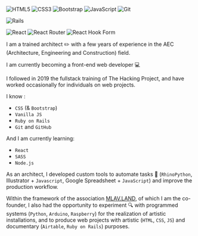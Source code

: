 ![HTML5](https://img.shields.io/badge/html5-%23E34F26.svg?style=for-the-badge&logo=html5&logoColor=white)
![CSS3](https://img.shields.io/badge/css3-%231572B6.svg?style=for-the-badge&logo=css3&logoColor=white)
![Bootstrap](https://img.shields.io/badge/bootstrap-%23563D7C.svg?style=for-the-badge&logo=bootstrap&logoColor=white)
![JavaScript](https://img.shields.io/badge/javascript-%23323330.svg?style=for-the-badge&logo=javascript&logoColor=%23F7DF1E)
![Git](https://img.shields.io/badge/git-%23F05033.svg?style=for-the-badge&logo=git&logoColor=white)

![Rails](https://img.shields.io/badge/rails-%23CC0000.svg?style=for-the-badge&logo=ruby-on-rails&logoColor=white)

![React](https://img.shields.io/badge/react-%2320232a.svg?style=for-the-badge&logo=react&logoColor=%2361DAFB)
![React Router](https://img.shields.io/badge/React_Router-CA4245?style=for-the-badge&logo=react-router&logoColor=white)
![React Hook Form](https://img.shields.io/badge/React%20Hook%20Form-%23EC5990.svg?style=for-the-badge&logo=reacthookform&logoColor=white)

I am a trained architect ✏️ with a few years of experience in the AEC (Architecture, Engineering and Construction) field.

I am currently becoming a front-end web developer 💻 

I followed in 2019 the fullstack training of The Hacking Project, and have worked occasionally for individuals on web projects.

I know :


- `CSS` (& `Bootstrap`)
- `Vanilla JS`
- `Ruby on Rails`
- `Git` and `GitHub`

And I am currently learning:
- `React`
- `SASS`
- `Node.js`

As an architect, I developed custom tools to automate tasks 🚀 (`RhinoPython`, Illustrator + `Javascript`, Google Spreadsheet + `JavaScript`) and improve the production workflow.

Within the framework of the association [MLAV.LAND](http://www.mlav.land), of which I am the co-founder, I also had the opportunity to experiment 🔍 with programmed systems (`Python`, `Arduino`, `Raspberry`) for the realization of artistic installations, and to produce web projects with artistic (`HTML`, `CSS`, `JS`) and documentary (`Airtable`, `Ruby on Rails`) purposes.
